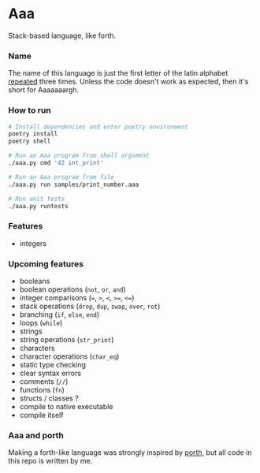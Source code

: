 # Aaa
Stack-based language, like forth.

### Name
The name of this language is just the first letter of the latin alphabet [repeated](https://en.uncyclopedia.co/wiki/AAAAAAAAA!) three times. Unless the code doesn't work as expected, then it's short for Aaaaaaargh.

### How to run
```sh
# Install dependencies and enter poetry environment
poetry install
poetry shell

# Run an Aaa program from shell argument
./aaa.py cmd '42 int_print'

# Run an Aaa program from file
./aaa.py run samples/print_number.aaa

# Run unit tests
./aaa.py runtests
```

### Features
- integers

### Upcoming features
- booleans
- boolean operations (`not`, `or`, `and`)
- integer comparisons (`=`, `>`, `<`, `>=`, `<=`)
- stack operations (`drop`, `dup`, `swap`, `over`, `rot`)
- branching (`if`, `else`, `end`)
- loops (`while`)
- strings
- string operations (`str_print`)
- characters
- character operations (`char_eq`)
- static type checking
- clear syntax errors
- comments (`//`)
- functions (`fn`)
- structs / classes ?
- compile to native executable
- compile itself

### Aaa and porth
Making a forth-like language was strongly inspired by [porth](https://gitlab.com/tsoding/porth), but all code in this repo is written by me.

